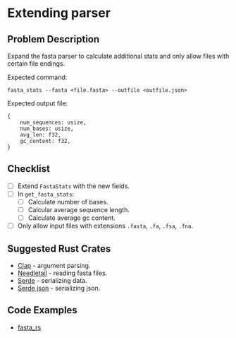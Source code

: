 # Extending parser
## Problem Description
Expand the fasta parser to calculate additional stats and only allow files with certain file endings.

Expected command:<br>

`fasta_stats --fasta <file.fasta> --outfile <outfile.json>`

Expected output file:
```
{
    num_sequences: usize,
    num_bases: usize,
    avg_len: f32,
    gc_content: f32,
}
```

## Checklist
- [ ] Extend `FastaStats` with the new fields.
- [ ] In `get_fasta_stats`:
    - [ ] Calculate number of bases.
    - [ ] Calcular average sequence length.
    - [ ] Calculate average gc content.
- [ ] Only allow input files with extensions `.fasta`, `.fa`, `.fsa`, `.fna`.

## Suggested Rust Crates
- [Clap](https://docs.rs/clap/latest/clap/) - argument parsing.
- [Needletail](https://docs.rs/needletail/latest/needletail/) - reading fasta files.
- [Serde](https://docs.rs/serde/latest/serde/) - serializing data.
- [Serde json](https://docs.rs/serde_json/latest/serde_json/) - serializing json.


## Code Examples
- [fasta_rs](https://github.com/OscarAspelin95/fasta_rs)
